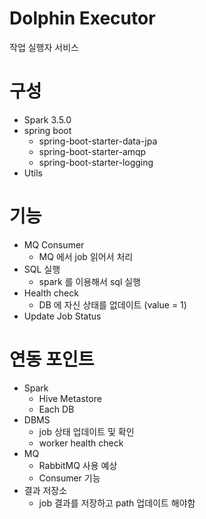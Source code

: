 # Dolphin Executor

작업 실행자 서비스

# 구성

- Spark 3.5.0
- spring boot
    - spring-boot-starter-data-jpa
    - spring-boot-starter-amqp
    - spring-boot-starter-logging
- Utils

# 기능

- MQ Consumer
    - MQ 에서 job 읽어서 처리
- SQL 실행
    - spark 를 이용해서 sql 실행
- Health check
    - DB 에 자신 상태를 없데이트 (value = 1)
- Update Job Status

# 연동 포인트

- Spark
    - Hive Metastore
    - Each DB
- DBMS
    - job 상태 업데이트 및 확인
    - worker health check
- MQ
    - RabbitMQ 사용 예상
    - Consumer 기능
- 결과 저장소
    - job 결과를 저장하고 path 업데이트 해야함
